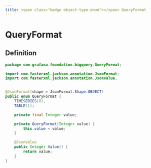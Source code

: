 ```yaml
---
title: <span class="badge object-type-enum"></span> QueryFormat
---
```

# <span class="badge object-type-enum"></span> QueryFormat

## Definition

```java
package com.grafana.foundation.bigquery.QueryFormat;

import com.fasterxml.jackson.annotation.JsonFormat;
import com.fasterxml.jackson.annotation.JsonValue;


@JsonFormat(shape = JsonFormat.Shape.OBJECT)
public enum QueryFormat {
    TIMESERIES(0),
    TABLE(1);

    private final Integer value;

    private QueryFormat(Integer value) {
        this.value = value;
    }

    @JsonValue
    public Integer Value() {
        return value;
    }
}

```
